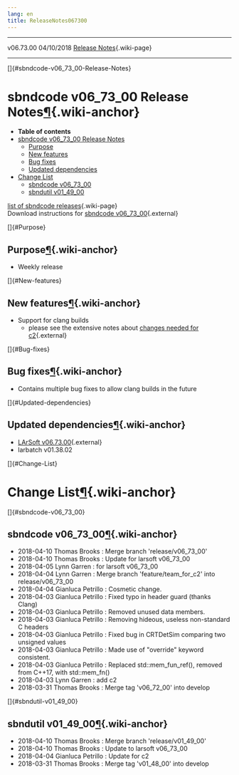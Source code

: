 ```yaml
---
lang: en
title: ReleaseNotes067300
---
```


  ----------- ------------ -- -- ------------------------------------------------------
  v06.73.00   04/10/2018         [Release Notes](ReleaseNotes067300.html){.wiki-page}
  ----------- ------------ -- -- ------------------------------------------------------

[]{#sbndcode-v06_73_00-Release-Notes}

sbndcode v06\_73\_00 Release Notes[¶](#sbndcode-v06_73_00-Release-Notes){.wiki-anchor}
======================================================================================

-   **Table of contents**
-   [sbndcode v06\_73\_00 Release
    Notes](#sbndcode-v06_73_00-Release-Notes)
    -   [Purpose](#Purpose)
    -   [New features](#New-features)
    -   [Bug fixes](#Bug-fixes)
    -   [Updated dependencies](#Updated-dependencies)
-   [Change List](#Change-List)
    -   [sbndcode v06\_73\_00](#sbndcode-v06_73_00)
    -   [sbndutil v01\_49\_00](#sbndutil-v01_49_00)

[list of sbndcode
releases](List_of_SBND_code_releases.html){.wiki-page}\
Download instructions for [sbndcode
v06\_73\_00](http://scisoft.fnal.gov/scisoft/bundles/sbnd/v06_73_00/sbndcode-v06_73_00.html){.external}

[]{#Purpose}

Purpose[¶](#Purpose){.wiki-anchor}
----------------------------------

-   Weekly release

[]{#New-features}

New features[¶](#New-features){.wiki-anchor}
--------------------------------------------

-   Support for clang builds
    -   please see the extensive notes about [changes needed for
        c2](https://cdcvs.fnal.gov/redmine/projects/larsoft/wiki/Building_with_clang){.external}

[]{#Bug-fixes}

Bug fixes[¶](#Bug-fixes){.wiki-anchor}
--------------------------------------

-   Contains multiple bug fixes to allow clang builds in the future

[]{#Updated-dependencies}

Updated dependencies[¶](#Updated-dependencies){.wiki-anchor}
------------------------------------------------------------

-   [LArSoft
    v06.73.00](https://cdcvs.fnal.gov/redmine/projects/larsoft/wiki/ReleaseNotes067300){.external}
-   larbatch v01.38.02

[]{#Change-List}

Change List[¶](#Change-List){.wiki-anchor}
==========================================

[]{#sbndcode-v06_73_00}

sbndcode v06\_73\_00[¶](#sbndcode-v06_73_00){.wiki-anchor}
----------------------------------------------------------

-   2018-04-10 Thomas Brooks : Merge branch \'release/v06\_73\_00\'
-   2018-04-10 Thomas Brooks : Update for larsoft v06\_73\_00
-   2018-04-05 Lynn Garren : for larsoft v06\_73\_00
-   2018-04-04 Lynn Garren : Merge branch \'feature/team\_for\_c2\' into
    release/v06\_73\_00
-   2018-04-04 Gianluca Petrillo : Cosmetic change.
-   2018-04-03 Gianluca Petrillo : Fixed typo in header guard (thanks
    Clang)
-   2018-04-03 Gianluca Petrillo : Removed unused data members.
-   2018-04-03 Gianluca Petrillo : Removing hideous, useless
    non-standard C headers
-   2018-04-03 Gianluca Petrillo : Fixed bug in CRTDetSim comparing two
    unsigned values
-   2018-04-03 Gianluca Petrillo : Made use of \"override\" keyword
    consistent.
-   2018-04-03 Gianluca Petrillo : Replaced std::mem\_fun\_ref(),
    removed from C++17, with std::mem\_fn()
-   2018-04-03 Lynn Garren : add c2
-   2018-03-31 Thomas Brooks : Merge tag \'v06\_72\_00\' into develop

[]{#sbndutil-v01_49_00}

sbndutil v01\_49\_00[¶](#sbndutil-v01_49_00){.wiki-anchor}
----------------------------------------------------------

-   2018-04-10 Thomas Brooks : Merge branch \'release/v01\_49\_00\'
-   2018-04-10 Thomas Brooks : Update to larsoft v06\_73\_00
-   2018-04-04 Gianluca Petrillo : Update for c2
-   2018-03-31 Thomas Brooks : Merge tag \'v01\_48\_00\' into develop
